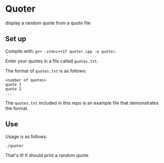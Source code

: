 # Quoter
display a random quote from a quote file

## Set up
Compile with: `g++ -std=c++17 quoter.cpp -o quoter`.

Enter your quotes in a file called `quotes.txt`.

The format of `quotes.txt` is as follows:

```
<number of quotes>
quote 1
quote 2
...
```

The `quotes.txt` included in this repo is an example file that demonstrates the format.

## Use

Usage is as follows:
```
./quoter
```

That's it! It should print a random quote.

